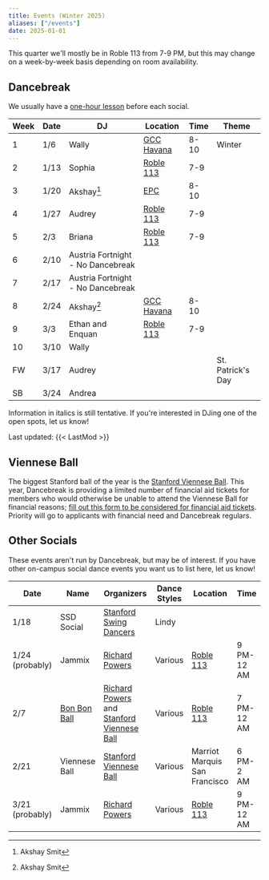 ```yaml
---
title: Events (Winter 2025)
aliases: ["/events"]
date: 2025-01-01
---
```


This quarter we'll mostly be in Roble 113 from 7-9 PM, but this may change on a
week-by-week basis depending on room availability.

<!--more-->

## Dancebreak

We usually have a [one-hour lesson](/workshops) before each social.

| Week | Date | DJ                                | Location           | Time | Theme             |
|------|------|-----------------------------------|--------------------|------|-------------------|
| 1    | 1/6  | Wally                             | [GCC Havana][gcc]  | 8-10 | Winter            |
| 2    | 1/13 | Sophia                            | [Roble 113][roble] | 7-9  |                   |
| 3    | 1/20 | Akshay[^1]                        | [EPC][epc]         | 8-10 |                   |
| 4    | 1/27 | Audrey                            | [Roble 113][roble] | 7-9  |                   |
| 5    | 2/3  | Briana                            | [Roble 113][roble] | 7-9  |                   |
| 6    | 2/10 | Austria Fortnight - No Dancebreak |                    |      |                   |
| 7    | 2/17 | Austria Fortnight - No Dancebreak |                    |      |                   |
| 8    | 2/24 | Akshay[^1]                        | [GCC Havana][gcc]  | 8-10 |                   |
| 9    | 3/3  | Ethan and Enquan                  | [Roble 113][roble] | 7-9  |                   |
| 10   | 3/10 | Wally                             |                    |      |                   |
| FW   | 3/17 | Audrey                            |                    |      | St. Patrick's Day |
| SB   | 3/24 | Andrea                            |                    |      |                   |

[^1]: Akshay Smit

Information in italics is still tentative.  If you're interested in DJing one
of the open spots, let us know!

Last updated: {{< LastMod >}}

## Viennese Ball

The biggest Stanford ball of the year is the [Stanford Viennese Ball][vball].
This year, Dancebreak is providing a limited number of financial aid tickets
for members who would otherwise be unable to attend the Viennese Ball for
financial reasons; [fill out this form to be considered for financial aid
tickets](https://forms.gle/sXoPFgwbQHuBCNew6).  Priority will go to applicants
with financial need and Dancebreak regulars.

## Other Socials

These events aren't run by Dancebreak, but may be of interest.  If you have
other on-campus social dance events you want us to list here, let us know!

| Date            | Name                   | Organizers                                                   | Dance Styles | Location                      | Time       |
|-----------------|------------------------|--------------------------------------------------------------|--------------|-------------------------------|------------|
| 1/18            | SSD Social             | [Stanford Swing Dancers][ssd]                                | Lindy        |                               |            |
| 1/24 (probably) | Jammix                 | [Richard Powers][powers]                                     | Various      | [Roble 113][roble]            | 9 PM-12 AM |
| 2/7             | [Bon Bon Ball][bonbon] | [Richard Powers][powers] and [Stanford Viennese Ball][vball] | Various      | [Roble 113][roble]            | 7 PM-12 AM |
| 2/21            | Viennese Ball          | [Stanford Viennese Ball][vball]                              | Various      | Marriot Marquis San Francisco | 6 PM-2 AM  |
| 3/21 (probably) | Jammix                 | [Richard Powers][powers]                                     | Various      | [Roble 113][roble]            | 9 PM-12 AM |

[epc]: /info/locations/#elliott-program-center
[roble]: /info/locations/#roble-gym
[gcc]: /info/locations/#graduate-community-center
[evgr]: /info/locations/#escondido-village-graduate-residences
[ssd]: https://swing.stanford.edu
[wcs]: https://www.facebook.com/cardinalswing/
[powers]: https://www.richardpowers.com/
[bonbon]: https://2025bonbonball.eventbrite.com/
[opening]: https://vienneseball.stanford.edu/
[swingtime]: https://swingtime.stanford.edu/
[vball]: https://vienneseball.stanford.edu/
